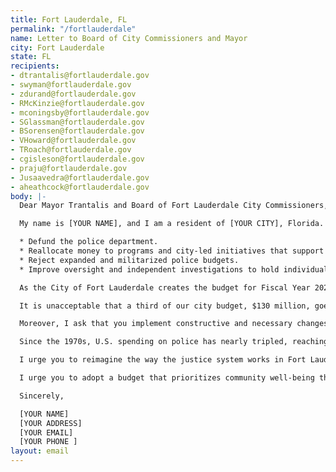 ```yaml
---
title: Fort Lauderdale, FL
permalink: "/fortlauderdale"
name: Letter to Board of City Commissioners and Mayor
city: Fort Lauderdale
state: FL
recipients:
- dtrantalis@fortlauderdale.gov
- swyman@fortlauderdale.gov
- zdurand@fortlauderdale.gov
- RMcKinzie@fortlauderdale.gov
- mconingsby@fortlauderdale.gov
- SGlassman@fortlauderdale.gov
- BSorensen@fortlauderdale.gov
- VHoward@fortlauderdale.gov
- TRoach@fortlauderdale.gov
- cgisleson@fortlauderdale.gov
- praju@fortlauderdale.gov
- Jusaavedra@fortlauderdale.gov
- aheathcock@fortlauderdale.gov
body: |-
  Dear Mayor Trantalis and Board of Fort Lauderdale City Commissioners,

  My name is [YOUR NAME], and I am a resident of [YOUR CITY], Florida. I request that the Mayor and City Commission support our community and hear my call to:

  * Defund the police department.
  * Reallocate money to programs and city-led initiatives that support education, rehabilitation, public health, and community-oriented activities.
  * Reject expanded and militarized police budgets.
  * Improve oversight and independent investigations to hold individual law enforcement officers and police departments accountable for misconduct.

  As the City of Fort Lauderdale creates the budget for Fiscal Year 2021, I urge you to listen to your constituents and defund the police department. According to the FY 2020 Proposed Budget, $130.4 million is proposed to be allocated to the police department while only $50.5 million goes to Parks and Recreation, $14 million to Sustainable Development, $5.4 million to Public Works, and $2.8 million to Transportation and Mobility.

  It is unacceptable that a third of our city budget, $130 million, goes to the police, while critical departments such as Sustainable Development only receive $14 million. This is an unacceptable disparity in funding. I ask you to take a stand and support Black people, Indigenous people, and people of color in your community by allocating funds to other essential social services.

  Moreover, I ask that you implement constructive and necessary changes to demilitarize the police department and keep our community safe. Tear gas is a chemical weapon banned in war, yet our own officers employed tear gas on peaceful protestors on Sunday, May 31st at the Black Lives Matter gathering. Tear gas should not be used under any circumstance. City funds should go towards social programs and resources that support critical community needs--not chemical weapons, military-style equipment, and new infrastructure for police.

  Since the 1970s, U.S. spending on police has nearly tripled, reaching $114.5 billion in 2017, with much of that funding going towards detention centers. This is an unnecessary use of our resources. Lawmakers in at least 16 U.S. cities have proposed or made pledges that would divest resources from the police. As a country, we are hurting and demand change from our elected officials.

  I urge you to reimagine the way the justice system works in Fort Lauderdale. This means investing in our community’s long-term health and prosperity and, in doing so, decreasing the demand for such an expensive police force. Until the city of Fort Lauderdale and Broward County do this, we are failing to serve communities of color.

  I urge you to adopt a budget that prioritizes community well-being through education, health care, and social services while redirecting funding away from police and incarceration. As one of your constituents, I’m asking you to take immediate, concrete action on this issue. I will be sure to tell my friends, family, and neighbors about your response.

  Sincerely,

  [YOUR NAME]
  [YOUR ADDRESS]
  [YOUR EMAIL]
  [YOUR PHONE ]
layout: email
---
```


